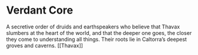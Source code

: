 # Verdant Core


A secretive order of druids and earthspeakers who believe that Thavax slumbers at the heart of the world, and that the deeper one goes, the closer they come to understanding all things. Their roots lie in Caltorra’s deepest groves and caverns.
[[Thavax]]
